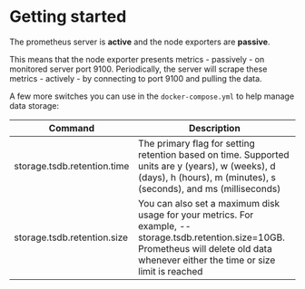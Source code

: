 # Getting started

The prometheus server is **active** and the node exporters are **passive**.

This means that the node exporter presents metrics - passively - on monitored server port 9100.  Periodically, the server will scrape these metrics - actively - by connecting to port 9100 and pulling the data.

A few more switches you can use in the `docker-compose.yml` to help manage data storage:

|Command|Description|
|-|-|
|storage.tsdb.retention.time|The primary flag for setting retention based on time. Supported units are y (years), w (weeks), d (days), h (hours), m (minutes), s (seconds), and ms (milliseconds)|
|storage.tsdb.retention.size|You can also set a maximum disk usage for your metrics. For example, --storage.tsdb.retention.size=10GB. Prometheus will delete old data whenever either the time or size limit is reached|
